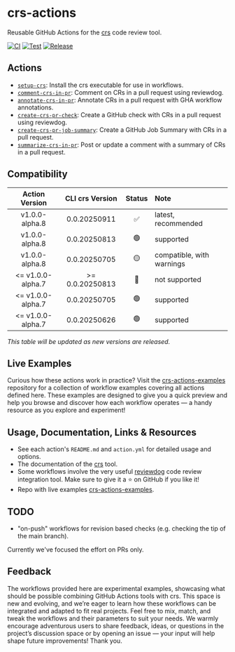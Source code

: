 # crs-actions

Reusable GitHub Actions for the [crs](https://github.com/mbarbin/crs) code review tool.

[![CI](https://github.com/mbarbin/crs-actions/actions/workflows/ci.yml/badge.svg)](https://github.com/mbarbin/crs-actions/actions/workflows/ci.yml)
[![Test](https://github.com/mbarbin/crs-actions/actions/workflows/test-setup-crs.yml/badge.svg)](https://github.com/mbarbin/crs-actions/actions/workflows/test-setup-crs.yml)
[![Release](https://github.com/mbarbin/crs-actions/actions/workflows/create-release-on-tag.yml/badge.svg)](https://github.com/mbarbin/crs-actions/actions/workflows/create-release-on-tag.yml)

## Actions

- [`setup-crs`](./setup-crs/README.md): Install the crs executable for use in workflows.
- [`comment-crs-in-pr`](./comment-crs-in-pr/README.md): Comment on CRs in a pull request using reviewdog.
- [`annotate-crs-in-pr`](./annotate-crs-in-pr/README.md): Annotate CRs in a pull request with GHA workflow annotations.
- [`create-crs-pr-check`](./create-crs-pr-check/README.md): Create a GitHub check with CRs in a pull request using reviewdog.
- [`create-crs-pr-job-summary`](./create-crs-pr-job-summary/README.md): Create a GitHub Job Summary with CRs in a pull request.
- [`summarize-crs-in-pr`](./summarize-crs-in-pr/README.md): Post or update a comment with a summary of CRs in a pull request.

## Compatibility

| Action Version     | CLI crs Version | Status | Note                      |
|:------------------:|:---------------:|:------:|:--------------------------|
| v1.0.0-alpha.8     | 0.0.20250911    | ✅     | latest, recommended       |
| v1.0.0-alpha.8     | 0.0.20250813    | 🟢     | supported                 |
| v1.0.0-alpha.8     | 0.0.20250705    | 🟡     | compatible, with warnings |
| <= v1.0.0-alpha.7  | >= 0.0.20250813 | 🔴     | not supported             |
| <= v1.0.0-alpha.7  | 0.0.20250705    | 🟢     | supported                 |
| <= v1.0.0-alpha.7  | 0.0.20250626    | 🟢     | supported                 |

_This table will be updated as new versions are released._

## Live Examples

Curious how these actions work in practice? Visit the [crs-actions-examples](https://github.com/mbarbin/crs-actions-examples) repository for a collection of workflow examples covering all actions defined here. These examples are designed to give you a quick preview and help you browse and discover how each workflow operates — a handy resource as you explore and experiment!

## Usage, Documentation, Links & Resources

- See each action's `README.md` and `action.yml` for detailed usage and options.
- The documentation of the [crs](https://mbarbin.github.io/crs/) tool.
- Some workflows involve the very useful [reviewdog](https://github.com/reviewdog/reviewdog) code review integration tool. Make sure to give it a ⭐ on GitHub if you like it!
- Repo with live examples [crs-actions-examples](https://github.com/mbarbin/crs-actions-examples).

## TODO

- "on-push" workflows for revision based checks (e.g. checking the tip of the main branch).

Currently we've focused the effort on PRs only.

## Feedback

 The workflows provided here are experimental examples, showcasing what should be possible combining GitHub Actions tools with crs. This space is new and evolving, and we’re eager to learn how these workflows can be integrated and adapted to fit real projects. Feel free to mix, match, and tweak the workflows and their parameters to suit your needs. We warmly encourage adventurous users to share feedback, ideas, or questions in the project’s discussion space or by opening an issue — your input will help shape future improvements! Thank you.
